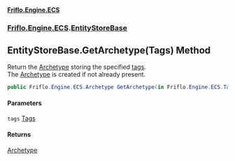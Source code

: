 #### [Friflo.Engine.ECS](index.md#'index')
### [Friflo.Engine.ECS](Friflo.Engine.ECS.md#'Friflo.Engine.ECS').[EntityStoreBase](EntityStoreBase.md#'Friflo.Engine.ECS.EntityStoreBase')

## EntityStoreBase.GetArchetype(Tags) Method

Return the [Archetype](Archetype.md#'Friflo.Engine.ECS.Archetype') storing the specified [tags](EntityStoreBase.GetArchetype(Tags).md#Friflo.Engine.ECS.EntityStoreBase.GetArchetype(Friflo.Engine.ECS.Tags).tags#'Friflo.Engine.ECS.EntityStoreBase.GetArchetype(Friflo.Engine.ECS.Tags).tags').<br/>
The [Archetype](Archetype.md#'Friflo.Engine.ECS.Archetype') is created if not already present.

```csharp
public Friflo.Engine.ECS.Archetype GetArchetype(in Friflo.Engine.ECS.Tags tags);
```
#### Parameters

<a name='Friflo.Engine.ECS.EntityStoreBase.GetArchetype(Friflo.Engine.ECS.Tags).tags'></a>

`tags` [Tags](Tags.md#'Friflo.Engine.ECS.Tags')

#### Returns
[Archetype](Archetype.md#'Friflo.Engine.ECS.Archetype')